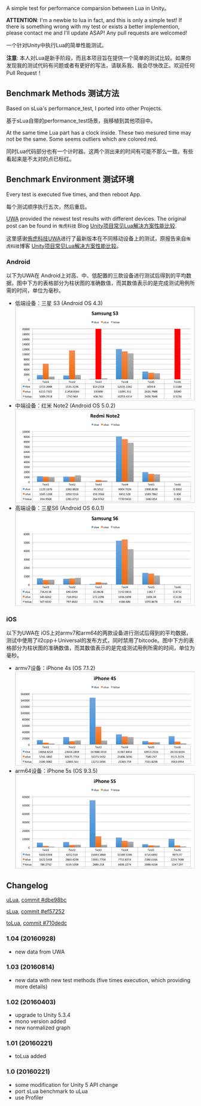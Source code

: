 A simple test for performance comparsion between Lua in Unity。

**ATTENTION**: I'm a newbie to lua in fact, and this is only a simple test! If there is something wrong with my test or exists a better implemention, please contact me and I'll update ASAP! Any pull requests are welcomed!

一个针对Unity中执行Lua的简单性能测试。

**注意**: 本人对Lua是新手阶段，而且本项目旨在提供一个简单的测试比较。如果你发现我的测试代码有问题或者有更好的写法，请联系我、我会尽快改正。欢迎任何Pull Request！

## Benchmark Methods 测试方法

Based on sLua's performance_test, I ported into other Projects.

基于sLua自带的performance_test场景，我移植到其他项目中。

At the same time Lua part has a clock inside. These two mesured time may not be the same. Some seems outliers which are colored red.

同时Lua代码部分也有一个计时器。这两个测出来的时间有可能不那么一致。有些看起来是不太对的点已标红。

## Benchmark Environment 测试环境

Every test is executed five times, and then reboot App.

每个测试顺序执行五次，然后重启。

[UWA](https://www.uwa4d.com/) provided the newest test results with different devices. The original post can be found in `侑虎科技` Blog [Unity项目常见Lua解决方案性能比较](http://blog.uwa4d.com/archives/lua_perf.html).

这里感谢[侑虎科技UWA](https://www.uwa4d.com/)进行了最新版本在不同移动设备上的测试，原报告来自`侑虎科技`博客 [Unity项目常见Lua解决方案性能比较](http://blog.uwa4d.com/archives/lua_perf.html)。

### Android

以下为UWA在 Android上对高、中、低配置的三款设备进行测试后得到的平均数据，图中下方的表格部分为柱状图的准确数值，而其数值表示的是完成测试用例所需的时间，单位为毫秒。

- 低端设备：三星 S3 (Android OS 4.3)
![android_1](images/android_1.png)
- 中端设备：红米 Note2 (Android OS 5.0.2)
![android_2](images/android_2.png)
- 高端设备：三星S6 (Android OS 6.0.1)
![android_3](images/android_3.png)

### iOS

以下为UWA在 iOS上对armv7和arm64的两款设备进行测试后得到的平均数据，测试中使用了il2cpp＋Universal的发布方式，同时禁用了bitcode。图中下方的表格部分为柱状图的准确数值，而其数值表示的是完成测试用例所需的时间，单位为毫秒。

- armv7设备：iPhone 4s (OS 7.1.2)
![ios_1](images/ios_1.png)
- arm64设备：iPhone 5s (OS 9.3.5)
![ios_2](images/ios_2.png)

## Changelog

[uLua](https://github.com/jarjin/uLua), [commit #dbe98bc](https://github.com/jarjin/uLua/commit/dbe98bce0a3fd169935617dec9e9fe129de8832b)

[sLua](https://github.com/pangweiwei/slua), [commit #ef57252](https://github.com/pangweiwei/slua/commit/ef572524e5b95ff5305bd33d0f7a2725716f6ae5)

[toLua](https://github.com/topameng/tolua),  [commit #710dedc](https://github.com/topameng/tolua/commit/710dedccb151cd7066fd1f6ec27902867c8f09fc)

### 1.04 (20160928)

- new data from UWA

### 1.03 (20160814)

- new data with new test methods (five times execution, which providing more details)

### 1.02 (20160403)

- upgrade to Unity 5.3.4
- mono version added
- new normalized graph

### 1.01 (20160221)

- toLua added

### 1.0 (20160221)

- some modification for Unity 5 API change
- port sLua benchmark to uLua
- use Profiler
